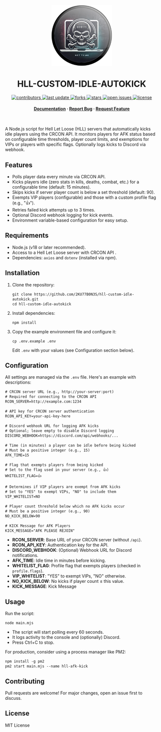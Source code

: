 <div align="center">

  <img src="https://github.com/FwSchultz/assets/blob/main/bots/2KU77B0N3S/Logo.png" alt="logo" width="200" height="auto" />
  <h1>HLL-CUSTOM-IDLE-AUTOKICK      </h1>
  
<!-- Badges -->
<p>
  <a href="https://github.com/2KU77B0N3S/hll-geofences/graphs/contributors">
    <img src="https://img.shields.io/github/contributors/2KU77B0N3S/hll-custom-idle-autokick" alt="contributors" />
  </a>
  <a href="">
    <img src="https://img.shields.io/github/last-commit/2KU77B0N3S/hll-custom-idle-autokick" alt="last update" />
  </a>
  <a href="https://github.com/2KU77B0N3S/hll-geofences/network/members">
    <img src="https://img.shields.io/github/forks/2KU77B0N3S/hll-custom-idle-autokick" alt="forks" />
  </a>
  <a href="https://github.com/2KU77B0N3S/hll-geofences/stargazers">
    <img src="https://img.shields.io/github/stars/2KU77B0N3S/hll-custom-idle-autokick" alt="stars" />
  </a>
  <a href="https://github.com/2KU77B0N3S/hll-geofences/issues/">
    <img src="https://img.shields.io/github/issues/2KU77B0N3S/hll-custom-idle-autokick" alt="open issues" />
  </a>
  <a href="https://github.com/2KU77B0N3S/hll-custom-idle-autokick/blob/master/LICENSE">
    <img src="https://img.shields.io/github/license/2KU77B0N3S/hll-geofences.svg" alt="license" />
  </a>
</p>
   
<h4>
  <a href="https://github.com/2KU77B0N3S/hll-custom-idle-autokick">Documentation</a>
  <span> · </span>
  <a href="https://github.com/2KU77B0N3S/hll-custom-idle-autokick/issues/">Report Bug</a>
  <span> · </span>
  <a href="https://github.com/2KU77B0N3S/hll-custom-idle-autokick/issues/">Request Feature</a>
</h4>
</div>

<br />

A Node.js script for Hell Let Loose (HLL) servers that automatically kicks idle players using the CRCON API. It monitors players for AFK status based on configurable time thresholds, player count limits, and exemptions for VIPs or players with specific flags. Optionally logs kicks to Discord via webhook.

## Features

- Polls player data every minute via CRCON API.
- Kicks players idle (zero stats in kills, deaths, combat, etc.) for a configurable time (default: 15 minutes).
- Skips kicks if server player count is below a set threshold (default: 90).
- Exempts VIP players (configurable) and those with a custom profile flag (e.g., "👍").
- Retries failed kick attempts up to 3 times.
- Optional Discord webhook logging for kick events.
- Environment variable-based configuration for easy setup.

## Requirements

- Node.js (v18 or later recommended).
- Access to a Hell Let Loose server with CRCON API    .
- Dependencies: `axios` and `dotenv` (installed via npm).

## Installation

1. Clone the repository:
   ```
   git clone https://github.com/2KU77B0N3S/hll-custom-idle-autokick.git
   cd hll-custom-idle-autokick
   ```

2. Install dependencies:
   ```
   npm install
   ```

3. Copy the example environment file and configure it:
   ```
   cp .env.example .env
   ```
   Edit `.env` with your values (see Configuration section below).

## Configuration

All settings are managed via the `.env` file. Here's an example with descriptions:

```
# CRCON server URL (e.g., http://your-server:port)
# Required for connecting to the CRCON API
RCON_SERVER=http://example.com:1234

# API key for CRCON server authentication    
RCON_API_KEY=your-api-key-here

# Discord webhook URL for logging AFK kicks
# Optional; leave empty to disable Discord logging
DISCORD_WEBHOOK=https://discord.com/api/webhooks/...

# Time (in minutes) a player can be idle before being kicked
# Must be a positive integer (e.g., 15)
AFK_TIME=15

# Flag that exempts players from being kicked
# Set to the flag used in your server (e.g., 👍)
WHITELIST_FLAG=👍    

# Determines if VIP players are exempt from AFK kicks
# Set to "YES" to exempt VIPs, "NO" to include them
VIP_WHITELIST=NO

# Player count threshold below which no AFK kicks occur
# Must be a positive integer (e.g., 90)
NO_KICK_BELOW=90

# KICK Message for AFK Players
KICK_MESSAGE="AFK PLEASE REJOIN"
```

- **RCON_SERVER**: Base URL of your CRCON server (without `/api`).
- **RCON_API_KEY**: Authentication key for the API.
- **DISCORD_WEBHOOK**: (Optional) Webhook URL for Discord notifications.
- **AFK_TIME**: Idle time in minutes before kicking.
- **WHITELIST_FLAG**: Profile flag that exempts players (checked in `profile.flags`).
- **VIP_WHITELIST**: "YES" to exempt VIPs, "NO" otherwise.
- **NO_KICK_BELOW**: No kicks if player count ≤ this value.
- **KICK_MESSAGE**: Kick Message

## Usage

Run the script:
```
node main.mjs
```

- The script will start polling every 60 seconds.
- It logs activity to the console and (optionally) Discord.
- Press Ctrl+C to stop.

For production, consider using a process manager like PM2:
```
npm install -g pm2
pm2 start main.mjs --name hll-afk-kick
```


## Contributing

Pull requests are welcome! For major changes, open an issue first to discuss.

## License

MIT License    
